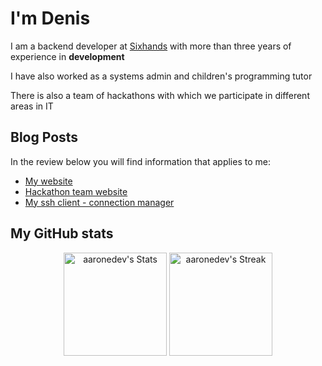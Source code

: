 # I'm Denis 

I am a backend developer at [Sixhands](https://www.sixhands.co/) with more than three years of experience in **development**

I have also worked as a systems admin and children's programming tutor

There is also a team of hackathons with which we participate in different areas in IT

## Blog Posts
In the review below you will find information that applies to me:

- [My website](https://deniskorbakov.ru/)
- [Hackathon team website](https://жыбийрыр.рф/)
- [My ssh client - connection manager](https://ssh-connection-manager.github.io/docs)

## My GitHub stats
<div class="badges-githubstats">
  <p align="center">
    <img src="https://github-readme-stats.vercel.app/api?username=deniskorbakov&theme=tokyonight&show_icons=true&hide_border=true&count_private=true" alt="aaronedev's Stats" height="165">
    <img src="https://github-readme-streak-stats.herokuapp.com/?user=deniskorbakov&theme=tokyonight&hide_border=true" alt="aaronedev's Streak" height="165">
  </p>
</div>
